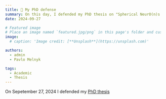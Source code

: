 ```yaml
---
title: 🎉 My PhD defense
summary: On this day, I defended my PhD thesis on "Spherical NeurO(n)s for Geometric Deep Learning"!
date: 2024-09-27

# Featured image
# Place an image named `featured.jpg/png` in this page's folder and customize its options here.
image:
  # caption: 'Image credit: [**Unsplash**](https://unsplash.com)'

authors:
  - admin
  - Pavlo Melnyk

tags:
  - Academic
  - Thesis
---
```


On Sepetember 27, 2024 I defended my [PhD thesis](././phd_thesis) 
